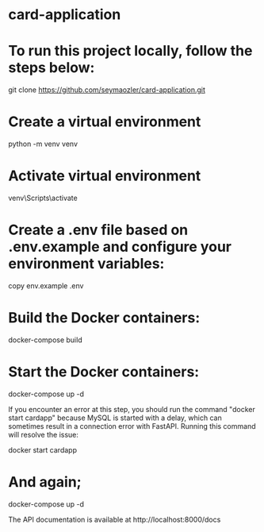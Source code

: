 # card-application

# To run this project locally, follow the steps below:

git clone https://github.com/seymaozler/card-application.git

# Create a virtual environment

python -m venv venv

# Activate virtual environment

venv\Scripts\activate

# Create a .env file based on .env.example and configure your environment variables:

copy env.example .env

# Build the Docker containers:

docker-compose build

# Start the Docker containers:

docker-compose up -d

If you encounter an error at this step, you should run the command "docker start cardapp" because 
MySQL is started with a delay, which can sometimes result in a connection error with FastAPI. 
Running this command will resolve the issue:

docker start cardapp

# And again;
docker-compose up -d

The API documentation is available at http://localhost:8000/docs
